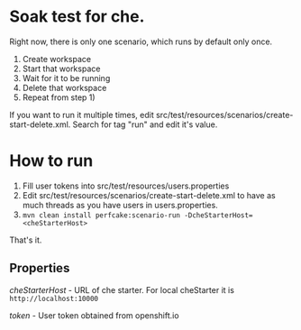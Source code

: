 # Soak test for che.
Right now, there is only one scenario, which runs by default only once.

1) Create workspace
2) Start that workspace
3) Wait for it to be running
4) Delete that workspace
5) Repeat from step 1)

If you want to run it multiple times, edit src/test/resources/scenarios/create-start-delete.xml. Search for tag "run" and edit it's  value.

# How to run

1) Fill user tokens into src/test/resources/users.properties
3) Edit src/test/resources/scenarios/create-start-delete.xml to have as much threads as you have users in users.properties.
2) `mvn clean install perfcake:scenario-run -DcheStarterHost=<cheStarterHost>`

That's it.

## Properties

_cheStarterHost_ - URL of che starter. For local cheStarter it is `http://localhost:10000`

_token_ - User token obtained from openshift.io


